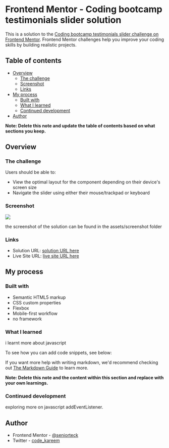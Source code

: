 # Frontend Mentor - Coding bootcamp testimonials slider solution

This is a solution to the [Coding bootcamp testimonials slider challenge on Frontend Mentor](https://www.frontendmentor.io/challenges/coding-bootcamp-testimonials-slider-4FNyLA8JL). Frontend Mentor challenges help you improve your coding skills by building realistic projects. 

## Table of contents

- [Overview](#overview)
  - [The challenge](#the-challenge)
  - [Screenshot](#screenshot)
  - [Links](#links)
- [My process](#my-process)
  - [Built with](#built-with)
  - [What I learned](#what-i-learned)
  - [Continued development](#continued-development)
- [Author](#author)


**Note: Delete this note and update the table of contents based on what sections you keep.**

## Overview

### The challenge

Users should be able to:

- View the optimal layout for the component depending on their device's screen size
- Navigate the slider using either their mouse/trackpad or keyboard

### Screenshot

![](./screenshot.jpg)

the screenshot of the solution can be found in the assets/screenshot folder

### Links

- Solution URL: [solution URL here](https://github.com/seniorteck/Coding-Bootcamp-Testimonial)
- Live Site URL: [live site URL here](https://seniorteck.github.io/Coding-Bootcamp-Testimonial/)

## My process

### Built with

- Semantic HTML5 markup
- CSS custom properties
- Flexbox
- Mobile-first workflow
- no framework


### What I learned

i learnt more about javascript

To see how you can add code snippets, see below:


If you want more help with writing markdown, we'd recommend checking out [The Markdown Guide](https://www.markdownguide.org/) to learn more.

**Note: Delete this note and the content within this section and replace with your own learnings.**

### Continued development

exploring more on javascript addEventListener.


## Author

- Frontend Mentor - [@seniorteck](https://www.frontendmentor.io/profile/seniorteck)
- Twitter - [code_kareem](https://twitter.com/code_kareem)


